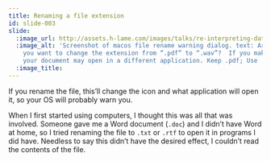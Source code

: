 ```yaml
---
title: Renaming a file extension
id: slide-003
slide:
  :image_url: http://assets.h-lame.com/images/talks/re-interpreting-data/slides/003.png
  :image_alt: 'Screenshot of macos file rename warning dialog. text: Are you sure
    you want to change the extension from “.pdf” to “.wav”?  If you make this change,
    your document may open in a different application. Keep .pdf; Use .wav'
  :image_title:
---
```

If you rename the file, this’ll change the icon and what application will open it, so your OS will probably warn you.

When I first started using computers, I thought this was all that was involved.  Someone gave me a Word document (`.doc`) and I didn’t have Word at home, so I tried renaming the file to `.txt` or `.rtf` to open it in programs I did have.  Needless to say this didn’t have the desired effect, I couldn’t read the contents of the file.

